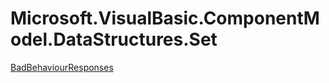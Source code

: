 ﻿
# Microsoft.VisualBasic.ComponentModel.DataStructures.Set

[BadBehaviourResponses](T-Microsoft.VisualBasic.ComponentModel.DataStructures.Set.BadBehaviourResponses.md)

